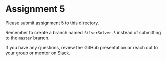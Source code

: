 # Assignment 5

Please submit assignment 5 to this directory.

Remember to create a branch named `SilverSolver-5` 
instead of submitting to the `master` branch.

If you have any questions, review the GitHub presentation or reach
out to your group or mentor on Slack.
